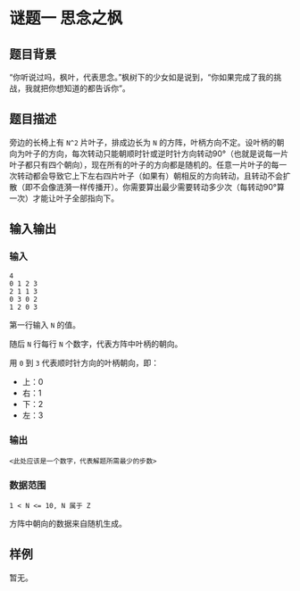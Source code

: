 # 谜题一 思念之枫

## 题目背景

“你听说过吗，枫叶，代表思念。”枫树下的少女如是说到，“你如果完成了我的挑战，我就把你想知道的都告诉你”。

## 题目描述

旁边的长椅上有 `N^2` 片叶子，排成边长为 `N` 的方阵，叶柄方向不定。设叶柄的朝向为叶子的方向，每次转动只能朝顺时针或逆时针方向转动90°（也就是说每一片叶子都只有四个朝向），现在所有的叶子的方向都是随机的。任意一片叶子的每一次转动都会导致它上下左右四片叶子（如果有）朝相反的方向转动，且转动不会扩散（即不会像涟漪一样传播开）。你需要算出最少需要转动多少次（每转动90°算一次）才能让叶子全部指向下。

## 输入输出

### 输入

```
4
0 1 2 3
2 1 1 3
0 3 0 2
1 2 0 3
```

第一行输入 `N` 的值。

随后 `N` 行每行 `N` 个数字，代表方阵中叶柄的朝向。

用 `0` 到 `3` 代表顺时针方向的叶柄朝向，即：

- 上：0
- 右：1
- 下：2
- 左：3

### 输出

 ```
<此处应该是一个数字，代表解题所需最少的步数>
 ```

<!-- 因为qyl的算法水平太低，现在没找到最优解，如果有人能够发issue或者pr来告诉我，我会很感激的。 -->

### 数据范围

```
1 < N <= 10, N 属于 Z
```

方阵中朝向的数据来自随机生成。

## 样例

暂无。<!-- 才不是因为太咕了呢。 -->
